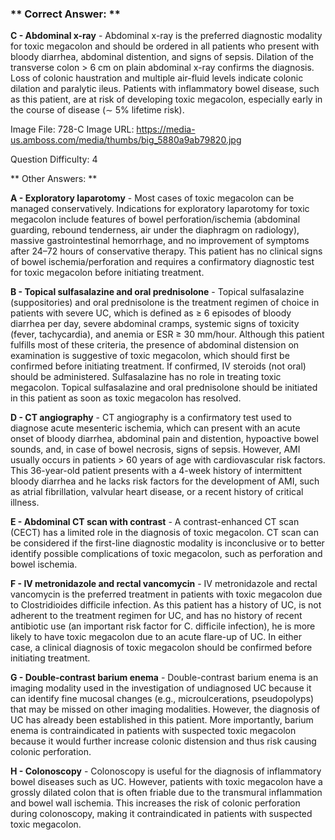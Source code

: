 ### ** Correct Answer: **

**C - Abdominal x-ray** - Abdominal x-ray is the preferred diagnostic modality for toxic megacolon and should be ordered in all patients who present with bloody diarrhea, abdominal distention, and signs of sepsis. Dilation of the transverse colon > 6 cm on plain abdominal x-ray confirms the diagnosis. Loss of colonic haustration and multiple air-fluid levels indicate colonic dilation and paralytic ileus. Patients with inflammatory bowel disease, such as this patient, are at risk of developing toxic megacolon, especially early in the course of disease (∼ 5% lifetime risk).

Image File: 728-C
Image URL: https://media-us.amboss.com/media/thumbs/big_5880a9ab79820.jpg

Question Difficulty: 4

** Other Answers: **

**A - Exploratory laparotomy** - Most cases of toxic megacolon can be managed conservatively. Indications for exploratory laparotomy for toxic megacolon include features of bowel perforation/ischemia (abdominal guarding, rebound tenderness, air under the diaphragm on radiology), massive gastrointestinal hemorrhage, and no improvement of symptoms after 24–72 hours of conservative therapy. This patient has no clinical signs of bowel ischemia/perforation and requires a confirmatory diagnostic test for toxic megacolon before initiating treatment.

**B - Topical sulfasalazine and oral prednisolone** - Topical sulfasalazine (suppositories) and oral prednisolone is the treatment regimen of choice in patients with severe UC, which is defined as ≥ 6 episodes of bloody diarrhea per day, severe abdominal cramps, systemic signs of toxicity (fever, tachycardia), and anemia or ESR ≥ 30 mm/hour. Although this patient fulfills most of these criteria, the presence of abdominal distension on examination is suggestive of toxic megacolon, which should first be confirmed before initiating treatment. If confirmed, IV steroids (not oral) should be administered. Sulfasalazine has no role in treating toxic megacolon. Topical sulfasalazine and oral prednisolone should be initiated in this patient as soon as toxic megacolon has resolved.

**D - CT angiography** - CT angiography is a confirmatory test used to diagnose acute mesenteric ischemia, which can present with an acute onset of bloody diarrhea, abdominal pain and distention, hypoactive bowel sounds, and, in case of bowel necrosis, signs of sepsis. However, AMI usually occurs in patients > 60 years of age with cardiovascular risk factors. This 36-year-old patient presents with a 4-week history of intermittent bloody diarrhea and he lacks risk factors for the development of AMI, such as atrial fibrillation, valvular heart disease, or a recent history of critical illness.

**E - Abdominal CT scan with contrast** - A contrast-enhanced CT scan (CECT) has a limited role in the diagnosis of toxic megacolon. CT scan can be considered if the first-line diagnostic modality is inconclusive or to better identify possible complications of toxic megacolon, such as perforation and bowel ischemia.

**F - IV metronidazole and rectal vancomycin** - IV metronidazole and rectal vancomycin is the preferred treatment in patients with toxic megacolon due to Clostridioides difficile infection. As this patient has a history of UC, is not adherent to the treatment regimen for UC, and has no history of recent antibiotic use (an important risk factor for C. difficile infection), he is more likely to have toxic megacolon due to an acute flare-up of UC. In either case, a clinical diagnosis of toxic megacolon should be confirmed before initiating treatment.

**G - Double-contrast barium enema** - Double-contrast barium enema is an imaging modality used in the investigation of undiagnosed UC because it can identify fine mucosal changes (e.g., microulcerations, pseudopolyps) that may be missed on other imaging modalities. However, the diagnosis of UC has already been established in this patient. More importantly, barium enema is contraindicated in patients with suspected toxic megacolon because it would further increase colonic distension and thus risk causing colonic perforation.

**H - Colonoscopy** - Colonoscopy is useful for the diagnosis of inflammatory bowel diseases such as UC. However, patients with toxic megacolon have a grossly dilated colon that is often friable due to the transmural inflammation and bowel wall ischemia. This increases the risk of colonic perforation during colonoscopy, making it contraindicated in patients with suspected toxic megacolon.

